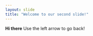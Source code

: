 ```yaml
---
layout: slide
title: "Welcome to our second slide!"
---
```

**Hi there**
Use the left arrow to go back!
